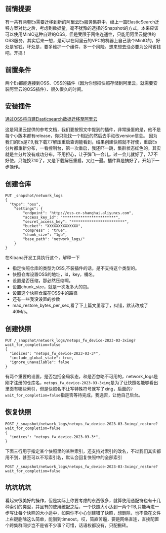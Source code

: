 ## 前情提要

有一共有两套Es需要迁移到新的阿里云Es服务集群中，继上一篇ElasticSearch迁移方案对比之后，考虑到数据量，毫不犹豫的选择的Snapshot的方式，本来应该可以使用MinIO这种自建的OSS，但是受限于网络连通性，只能用阿里云提供的OSS服务，其实后来一想，是可以在阿里云的VPC的机器上自己装个MinIO的，好处是省钱，坏处是，要多维护一个组件，多一个风险。想来想去没必要为公司省钱吧。开搞！

## 前置条件

两个Es都能连接到OSS、OSS的插件（因为你想把快照存储到阿里云，就需要安装阿里云的OSS插件）、很久很久的时间。

## 安装插件

[通过OSS将自建Elasticsearch数据迁移至阿里云](https://help.aliyun.com/document_detail/170022.html?spm=a2c4g.137323.0.0.4ef21a2ecL8PaX)

这是阿里云提供的参考文档，我们要按照文中提到的插件，非常操蛋的是，他不是每个小版本都有release，你只能找一个相近的然后去手动改version信息。
因为我们的Es是7.9,我下载7.7解压重启查询能看到，结果创建快照就不好使，重启Es分片都重新分布，一看控制台，第一次重启，我还吓一跳，集群状态红色的，其实就是主分片没有成功分布，不用担心，让子弹飞一会儿。过一会儿就好了，7.7不好使，只能换7.10了，又是下载解压重启，又红一遍。插件算是搞好了，开始下一步操作。

## 创建仓库

```
PUT _snapshot/network_logs
{
  "type": "oss",
    "settings": {
        "endpoint": "http://oss-cn-shanghai.aliyuncs.com",
        "access_key_id": "************************",
        "secret_access_key": "************************",
        "bucket": "XXXXXXXXXXXXXX",
        "compress" : "true",
        "chunk_size": "1gb",
        "base_path": "network_logs/"
    }
}
```

在Kibana开发工具执行这个，解释一下

- 指定快照仓库的类型为OSS,不装插件的话，是不支持这个类型的。
- 快照仓库设置OSS的地址，id，key，桶名。
- 设置是否压缩，那必然压缩啊。
- 设置chunk_size，就是一次发多大的包。
- 设置这个快照仓库在OSS中的路径
- 还有一些我没设置的参数
- max_restore_bytes_per_sec,看了下上篇文里写了，纠错，默认改成了40M/s。

## 创建快照

```
PUT /_snapshot/network_logs/netops_fw_device-2023-03-3xing?wait_for_completion=false
{
  "indices": "netops_fw_device-2023-03-3*",
  "include_global_state": true,
  "ignore_unavailable": false
}
```

有两个重要的设置，是否包括全局状态，和是否忽略不可用的，network_logs是刚才注册的仓库名，`netops_fw_device-2023-03-3xing`是为了让快照名能够看出里面有哪些索引，但是快照名不让写特殊符号就写了xing，后面的`?wait_for_completion=false`指是否等待完成，我选否，让他自己后台。

## 恢复快照

```
POST /_snapshot/network_logs/netops_fw_device-2023-03-3xing/_restore?wait_for_completion=false
{
  "indices": "netops_fw_device-2023-03-3*",
}
```

下面三行用于指定某个快照里的某种索引，还支持对索引的改名，不过我们其实都用不到，甚至可以不写索引名，默认会回复快照中的全部索引

```
POST /_snapshot/network_logs/netops_fw_device-2023-03-3xing/_restore?wait_for_completion=false
```

## 坑坑坑坑

看起来很美好的操作，但是实际上你要考虑的东西很多，就算使用通配符也有十几种索引的类型，并且有的使用统配之后，一个快照大小达到一两个TB,只能再进一步写让每个快照的大小适中，如果你不小心创建错了快照，想删除，也不像在文件上右键删除这么简单，能删到timeout，哎，简直苦逼，要是网络直连，直接配置个跨集群同步岂不是省不少事？可惜，话语权都没有，只配搬砖。